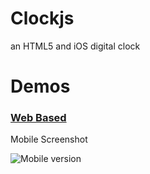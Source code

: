 Clockjs
=======

an HTML5 and iOS digital clock

Demos
=====
<h3> <a href="http://jay754.com/clock/"> Web Based </a> </h3>

Mobile Screenshot

![Mobile version](http://jay754.com/images/clockjs.png "Mobile version")